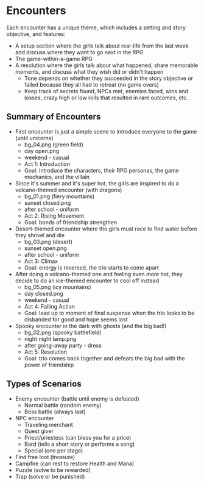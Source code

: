 # Encounters

Each encounter has a unique theme, which includes a setting and story objective, and features:
* A setup section where the girls talk about real-life from the last week and discuss where they want to go next in the RPG
* The game-within-a-game RPG
* A resolution where the girls talk about what happened, share memorable moments, and discuss what they wish did or didn't happen
    * Tone depends on whether they succeeded in the story objective or failed because they all had to retreat (no game overs)
    * Keep track of secrets found, NPCs met, enemies faced, wins and losses, crazy high or low rolls that resulted in rare outcomes, etc.

## Summary of Encounters
* First encounter is just a simple scene to introduce everyone to the game (until unicorns)
    * bg_04.png (green field)
    * day open.png
    * weekend - casual
    * Act 1: Introduction
    * Goal: introduce the characters, their RPG personas, the game mechanics, and the villain
* Since it's summer and it's super hot, the girls are inspired to do a volcano-themed encounter (with dragons)
    * bg_01.png (fiery mountains)
    * sunset closed.png
    * after school - uniform
    * Act 2: Rising Movement
    * Goal: bonds of friendship strengthen
* Desert-themed encounter where the girls must race to find water before they shrivel and die
    * bg_03.png (desert)
    * sunset open.png
    * after school - uniform
    * Act 3: Climax
    * Goal: energy is reversed, the trio starts to come apart
* After doing a volcano-themed one and feeling even _more_ hot, they decide to do an ice-themed encounter to cool off instead
    * bg_05.png (icy mountains)
    * day closed.png
    * weekend - casual
    * Act 4: Falling Action
    * Goal: lead up to moment of final suspense when the trio looks to be disbanded for good and hope seems lost
* Spooky encounter in the dark with ghosts (and the big bad!)
    * bg_02.png (spooky battlefield)
    * night night lamp.png
    * after going-away party - dress
    * Act 5: Resolution
    * Goal: trio comes back together and defeats the big bad with the power of friendship


## Types of Scenarios
* Enemy encounter (battle until enemy is defeated)
    * Normal battle (random enemy)
    * Boss battle (always last)
* NPC encounter
    * Traveling merchant
    * Quest giver
    * Priest/priestess (can bless you for a price)
    * Bard (tells a short story or performs a song)
    * Special (one per stage)
* Find free loot (treasure)
* Campfire (can rest to restore Health and Mana)
* Puzzle (solve to be rewarded)
* Trap (solve or be punished)
